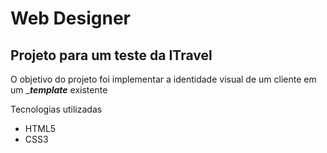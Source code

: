 # Web Designer

## Projeto para um teste da  __ITravel__ 

O objetivo do projeto foi implementar a identidade visual de um cliente  em um ____template___ existente

Tecnologias utilizadas

* HTML5
* CSS3

